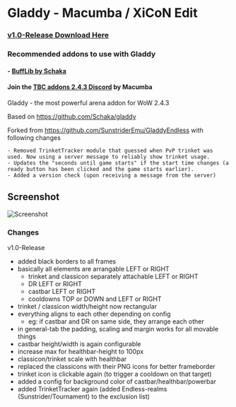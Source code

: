 # Gladdy - Macumba / XiCoN Edit

### [v1.0-Release Download Here](https://github.com/XiconQoo/XiconPlateBuffs/releases/download/v1.6.4-Beta/XiconPlateBuffs_v1.6.4-Beta.zip)

### Recommended addons to use with Gladdy

#### - [BuffLib by Schaka](https://github.com/Schaka/BuffLib/releases/download/v1.1.1/BuffLib.zip)

#### Join the [TBC addons 2.4.3 Discord](https://discord.gg/5qVu56M) by Macumba

Gladdy - the most powerful arena addon for WoW 2.4.3

Based on https://github.com/Schaka/gladdy

Forked from https://github.com/SunstriderEmu/GladdyEndless with following changes
```
- Removed TrinketTracker module that guessed when PvP trinket was used. Now using a server message to reliably show trinket usage.
- Updates the "seconds until game starts" if the start time changes (a ready button has been clicked and the game starts earlier).
- Added a version check (upon receiving a message from the server)
```

## Screenshot

![Screenshot](../readme-media/sample.png)

### Changes

v1.0-Release
- added black borders to all frames
- basically all elements are arrangable LEFT or RIGHT
  - trinket and classicon separately attachable LEFT or RIGHT
  - DR LEFT or RIGHT
  - castbar LEFT or RIGHT
  - cooldowns TOP or DOWN  and LEFT or RIGHT
- trinket / classicon width/height now rectangular
- everything aligns to each other depending on config
  - eg: if castbar and DR on same side, they arrange each other
- in general-tab the padding, scaling and margin works for all movable things
- castbar height/width is again configurable
- increase max for healthbar-height to 100px
- classicon/trinket scale with healthbar
- replaced the classicons with their PNG icons for better frameborder
- trinket icon is clickable again (to trigger a cooldown on that target)
- added a config for background color of castbar/healthbar/powerbar
- added TrinketTracker again (added Endless-realms (Sunstrider/Tournament) to the exclusion list)
